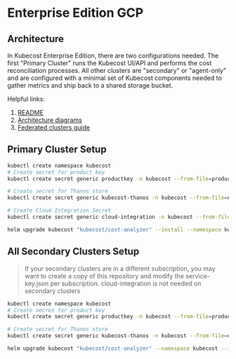 # Enterprise Edition GCP

## Architecture

In Kubecost Enterprise Edition, there are two configurations needed. The first "Primary Cluster" runs the Kubecost UI/API and performs the cost reconciliation processes. All other clusters are "secondary" or "agent-only" and are configured with a minimal set of Kubecost components needed to gather metrics and ship back to a shared storage bucket.

Helpful links:

1. [README](https://github.com/kubecost/poc-common-configurations#federated-cluster-views-enterprise-only)
1. [Architecture diagrams](https://guide.kubecost.com/hc/en-us/articles/4407595922711-Kubecost-Core-Architecture-Overview)
1. [Federated clusters guide](https://guide.kubecost.com/hc/en-us/articles/4407595946135-Federated-Clusters)

## Primary Cluster Setup

```bash
kubectl create namespace kubecost
# Create secret for product key
kubectl create secret generic productkey -n kubecost --from-file=productkey.json

# Create secret for Thanos store
kubectl create secret generic kubecost-thanos -n kubecost --from-file=object-store.yaml

# Create Cloud Integration Secret
kubectl create secret generic cloud-integration -n kubecost --from-file=cloud-integration.json

helm upgrade kubecost "kubecost/cost-analyzer" --install --namespace kubecost -f https://raw.githubusercontent.com/kubecost/cost-analyzer-helm-chart/develop/cost-analyzer/values-thanos.yaml -f ./values-google-primary.yaml
```

## All Secondary Clusters Setup

>If your secondary clusters are in a different subscription, you may want to create a copy of this repository and modify the service-key.json per subscription.
>cloud-integration is not needed on secondary clusters

```bash
kubectl create namespace kubecost
# Create secret for product key
kubectl create secret generic productkey -n kubecost --from-file=productkey.json

# Create secret for Thanos store
kubectl create secret generic kubecost-thanos -n kubecost --from-file=object-store.yaml

helm upgrade kubecost "kubecost/cost-analyzer" --namespace kubecost --install -f https://raw.githubusercontent.com/kubecost/cost-analyzer-helm-chart/develop/cost-analyzer/values-thanos.yaml -f ./values-google-secondary.yaml
```

